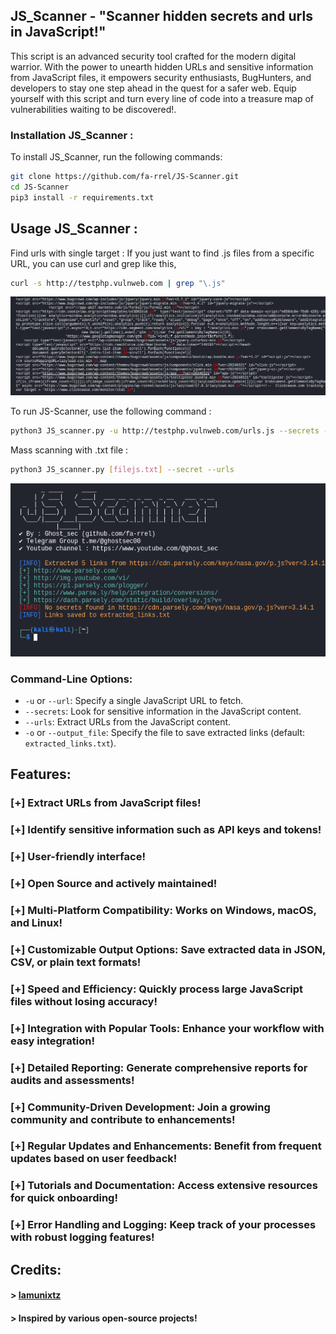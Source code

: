 ## JS_Scanner - "Scanner hidden secrets and urls in JavaScript!"

This script is an advanced security tool crafted for the modern digital warrior. With the power to unearth hidden URLs and sensitive information from JavaScript files, it empowers security enthusiasts, BugHunters, and developers to stay one step ahead in the quest for a safer web. Equip yourself with this script and turn every line of code into a treasure map of vulnerabilities waiting to be discovered!.

### Installation JS_Scanner :

To install JS_Scanner, run the following commands:

```bash
git clone https://github.com/fa-rrel/JS-Scanner.git
cd JS-Scanner
pip3 install -r requirements.txt
```
## Usage JS_Scanner :

Find urls with single target :
If you just want to find .js files from a specific URL, you can use curl and grep like this,
```bash
curl -s http://testphp.vulnweb.com | grep "\.js"
```
<p align="center">
<img src="screenshot2.png" alt="JS_Scanner"/>
</p>
To run JS-Scanner, use the following command :

```bash
python3 JS_scanner.py -u http://testphp.vulnweb.com/urls.js --secrets --urls
```
Mass scanning with .txt file :
```bash
python3 JS_scanner.py [filejs.txt] --secret --urls
```

<p align="center">
<img src="screenshot.png" alt="JS_Scanner"/>
</p>

### Command-Line Options:
- `-u` or `--url`: Specify a single JavaScript URL to fetch.
- `--secrets`: Look for sensitive information in the JavaScript content.
- `--urls`: Extract URLs from the JavaScript content.
- `-o` or `--output_file`: Specify the file to save extracted links (default: `extracted_links.txt`).

## Features:
### [+] Extract URLs from JavaScript files!
### [+] Identify sensitive information such as API keys and tokens!
### [+] User-friendly interface!
### [+] Open Source and actively maintained!
### [+] Multi-Platform Compatibility: Works on Windows, macOS, and Linux!
### [+] Customizable Output Options: Save extracted data in JSON, CSV, or plain text formats!
### [+] Speed and Efficiency: Quickly process large JavaScript files without losing accuracy!
### [+] Integration with Popular Tools: Enhance your workflow with easy integration!
### [+] Detailed Reporting: Generate comprehensive reports for audits and assessments!
### [+] Community-Driven Development: Join a growing community and contribute to enhancements!
### [+] Regular Updates and Enhancements: Benefit from frequent updates based on user feedback!
### [+] Tutorials and Documentation: Access extensive resources for quick onboarding!
### [+] Error Handling and Logging: Keep track of your processes with robust logging features!

## Credits:
#### > [Iamunixtz](https://github.com/iamunixtz)
#### > Inspired by various open-source projects!
